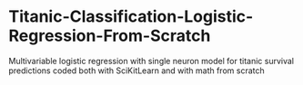 # Titanic-Classification-Logistic-Regression-From-Scratch
Multivariable logistic regression with single neuron model for titanic survival predictions coded both with SciKitLearn and with math from scratch
